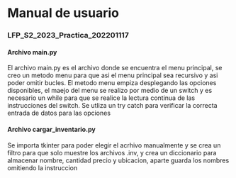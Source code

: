 # Manual de usuario #
### LFP_S2_2023_Practica_202201117 ###
#### Archivo main.py ####
El archivo main.py es el archivo donde se encuentra el menu principal, se creo un metodo menu para que asi el menu principal sea recursivo y asi poder omitir bucles. El metodo menu empiza desplegando las opciones disponibles, el maejo del menu se realizo por medio de un switch y es necesario un while para que se realice la lectura continua de las instrucciones del switch. Se utliza un try catch para verificar la correcta entrada de datos para las opciones
#### Archivo cargar_inventario.py #####
Se importa tkinter para poder elegir el acrhivo manualmente y se crea un  filtro para que solo muestre los archivos .inv, y crea un diccionario para almacenar nombre, cantidad precio y ubicacion, aparte guarda los nombres omitiendo la instruccion
